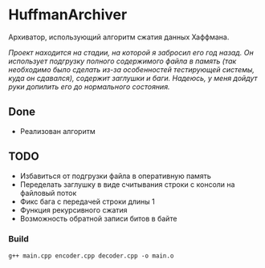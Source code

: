 # HuffmanArchiver

Архиватор, использующий алгоритм сжатия данных Хаффмана.

_Проект находится на стадии, на которой я забросил его год назад. Он использует подгрузку полного содержимого файла в память (так необходимо было сделать из-за особенностей тестирующей системы, куда он сдавался), содержит заглушки и баги. Надеюсь, у меня дойдут руки допилить его до нормального состояния._


## Done
* Реализован алгоритм


## TODO
* Избавиться от подгрузки файла в оперативную память
* Переделать заглушку в виде считывания строки с консоли на файловый поток
* Фикс бага с передачей строки длины 1
* Функция рекурсивного сжатия
* Возможность обратной записи битов в байте


### Build
```
g++ main.cpp encoder.cpp decoder.cpp -o main.o
```
